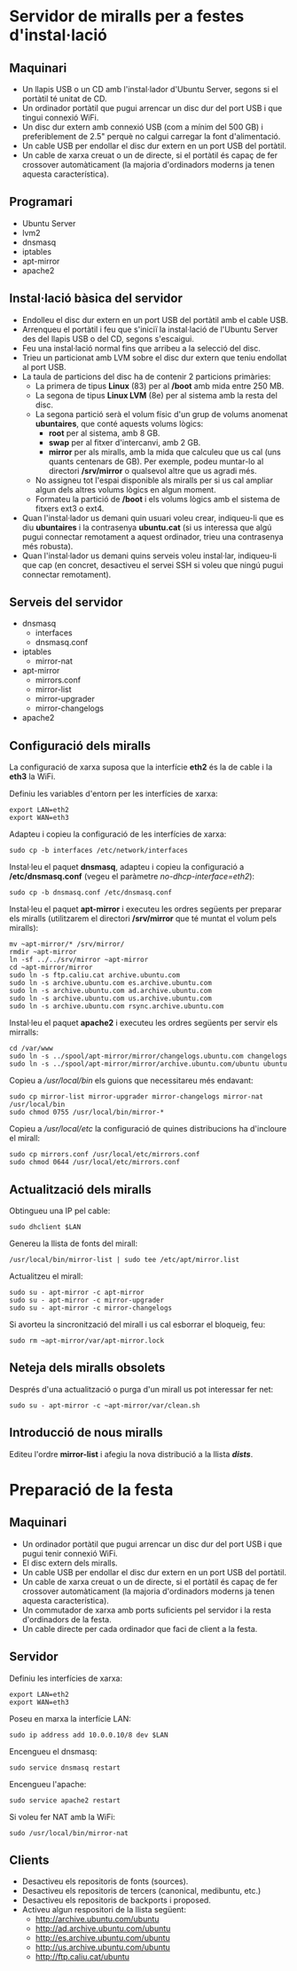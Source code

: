 Servidor de miralls per a festes d'instal·lació
===============================================

Maquinari
---------

*   Un llapis USB o un CD amb l'instal·lador d'Ubuntu Server, segons si el portàtil té unitat de CD.
*   Un ordinador portàtil que pugui arrencar un disc dur del port USB i que tingui connexió WiFi.
*   Un disc dur extern amb connexió USB (com a mínim del 500 GB) i preferiblement de 2.5" perquè no calgui carregar la font d'alimentació.
*   Un cable USB per endollar el disc dur extern en un port USB del portàtil.
*   Un cable de xarxa creuat o un de directe, si el portàtil és capaç de fer crossover automàticament (la majoria d'ordinadors moderns ja tenen aquesta característica).

Programari
----------

*   Ubuntu Server
*   lvm2
*   dnsmasq
*   iptables
*   apt-mirror
*   apache2

Instal·lació bàsica del servidor
--------------------------------

*   Endolleu el disc dur extern en un port USB del portàtil amb el cable USB.
*   Arrenqueu el portàtil i feu que s'iniciï la instal·lació de l'Ubuntu Server des del llapis USB o del CD, segons s'escaigui.
*   Feu una instal·lació normal fins que arribeu a la selecció del disc.
*   Trieu un particionat amb LVM sobre el disc dur extern que teniu endollat al port USB.
*   La taula de particions del disc ha de contenir 2 particions primàries:
    *   La primera de tipus **Linux** (83) per al **/boot** amb mida entre 250 MB.
    *   La segona de tipus **Linux LVM** (8e) per al sistema amb la resta del disc.
    *   La segona partició serà el volum físic d'un grup de volums anomenat **ubuntaires**, que conté aquests volums lògics:
        *   **root** per al sistema, amb 8 GB.
        *   **swap** per al fitxer d'intercanvi, amb 2 GB.
        *   **mirror** per als miralls, amb la mida que calculeu que us cal (uns quants centenars de GB). Per exemple, podeu muntar-lo al directori **/srv/mirror** o qualsevol altre que us agradi més.
    *   No assigneu tot l'espai disponible als miralls per si us cal ampliar algun dels altres volums lògics en algun moment.
    *   Formateu la partició de **/boot** i els volums lògics amb el sistema de fitxers ext3 o ext4.
*   Quan l'instal·lador us demani quin usuari voleu crear, indiqueu-li que es diu **ubuntaires** i la contrasenya **ubuntu.cat** (si us interessa que algú pugui connectar remotament a aquest ordinador, trieu una contrasenya més robusta).
*   Quan l'instal·lador us demani quins serveis voleu instal·lar, indiqueu-li que cap (en concret, desactiveu el servei SSH si voleu que ningú pugui connectar remotament).

Serveis del servidor
--------------------

*   dnsmasq
    *   interfaces
    *   dnsmasq.conf
*   iptables
    *   mirror-nat
*   apt-mirror
    *   mirrors.conf
    *   mirror-list
    *   mirror-upgrader
    *   mirror-changelogs
*   apache2

Configuració dels miralls
-------------------------

La configuració de xarxa suposa que la interfície **eth2** és la de cable i la **eth3** la WiFi.

Definiu les variables d'entorn per les interfícies de xarxa:

    export LAN=eth2
    export WAN=eth3

Adapteu i copieu la configuració de les interfícies de xarxa:

    sudo cp -b interfaces /etc/network/interfaces

Instal·leu el paquet **dnsmasq**, adapteu i copieu la configuració a **/etc/dnsmasq.conf** (vegeu el paràmetre *no-dhcp-interface=eth2*):

    sudo cp -b dnsmasq.conf /etc/dnsmasq.conf

Instal·leu el paquet **apt-mirror** i executeu les ordres següents per preparar els miralls (utilitzarem el directori **/srv/mirror** que té muntat el volum pels miralls):

    mv ~apt-mirror/* /srv/mirror/
    rmdir ~apt-mirror
    ln -sf ../../srv/mirror ~apt-mirror
    cd ~apt-mirror/mirror
    sudo ln -s ftp.caliu.cat archive.ubuntu.com
    sudo ln -s archive.ubuntu.com es.archive.ubuntu.com
    sudo ln -s archive.ubuntu.com ad.archive.ubuntu.com
    sudo ln -s archive.ubuntu.com us.archive.ubuntu.com
    sudo ln -s archive.ubuntu.com rsync.archive.ubuntu.com

Instal·leu el paquet **apache2** i executeu les ordres següents per servir els mirralls:

    cd /var/www
    sudo ln -s ../spool/apt-mirror/mirror/changelogs.ubuntu.com changelogs
    sudo ln -s ../spool/apt-mirror/mirror/archive.ubuntu.com/ubuntu ubuntu

Copieu a */usr/local/bin* els guions que necessitareu més endavant:

    sudo cp mirror-list mirror-upgrader mirror-changelogs mirror-nat /usr/local/bin
    sudo chmod 0755 /usr/local/bin/mirror-*

Copieu a */usr/local/etc* la configuració de quines distribucions ha d'incloure el mirall:

    sudo cp mirrors.conf /usr/local/etc/mirrors.conf
    sudo chmod 0644 /usr/local/etc/mirrors.conf

Actualització dels miralls
--------------------------

Obtingueu una IP pel cable:

    sudo dhclient $LAN

Genereu la llista de fonts del mirall:

    /usr/local/bin/mirror-list | sudo tee /etc/apt/mirror.list

Actualitzeu el mirall:

    sudo su - apt-mirror -c apt-mirror
    sudo su - apt-mirror -c mirror-upgrader
    sudo su - apt-mirror -c mirror-changelogs

Si avorteu la sincronització del mirall i us cal esborrar el bloqueig, feu:

    sudo rm ~apt-mirror/var/apt-mirror.lock

Neteja dels miralls obsolets
----------------------------

Després d'una actualització o purga d'un mirall us pot interessar fer net:

    sudo su - apt-mirror -c ~apt-mirror/var/clean.sh

Introducció de nous miralls
---------------------------

Editeu l'ordre **mirror-list** i afegiu la nova distribució a la llista ***dists***.

Preparació de la festa
======================

Maquinari
---------

*   Un ordinador portàtil que pugui arrencar un disc dur del port USB i que pugui tenir connexió WiFi.
*   El disc extern dels miralls.
*   Un cable USB per endollar el disc dur extern en un port USB del portàtil.
*   Un cable de xarxa creuat o un de directe, si el portàtil és capaç de fer crossover automàticament (la majoria d'ordinadors moderns ja tenen aquesta característica).
*   Un commutador de xarxa amb ports suficients pel servidor i la resta d'ordinadors de la festa.
*   Un cable directe per cada ordinador que faci de client a la festa.

Servidor
--------

Definiu les interfícies de xarxa:

    export LAN=eth2
    export WAN=eth3

Poseu en marxa la interfície LAN:

    sudo ip address add 10.0.0.10/8 dev $LAN

Encengueu el dnsmasq:

    sudo service dnsmasq restart

Encengueu l'apache:

    sudo service apache2 restart

Si voleu fer NAT amb la WiFi:

    sudo /usr/local/bin/mirror-nat

Clients
-------

*   Desactiveu els repositoris de fonts (sources).
*   Desactiveu els repositoris de tercers (canonical, medibuntu, etc.)
*   Desactiveu els repositoris de backports i proposed.
*   Activeu algun respositori de la llista següent:
    *   http://archive.ubuntu.com/ubuntu
    *   http://ad.archive.ubuntu.com/ubuntu
    *   http://es.archive.ubuntu.com/ubuntu
    *   http://us.archive.ubuntu.com/ubuntu
    *   http://ftp.caliu.cat/ubuntu
